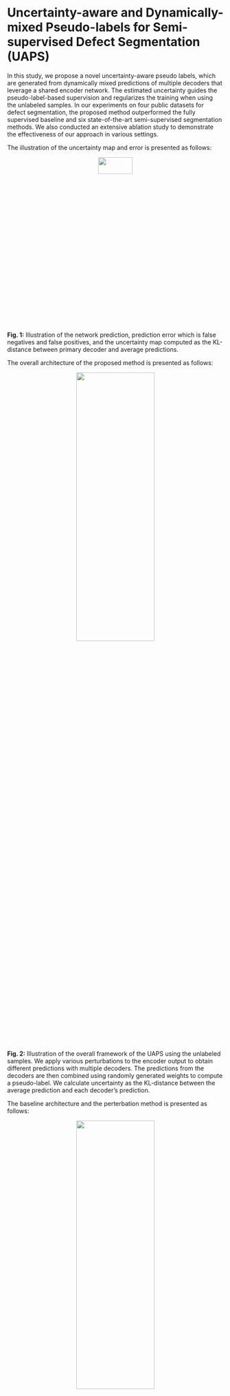 # Uncertainty-aware and Dynamically-mixed Pseudo-labels for Semi-supervised Defect Segmentation (UAPS)
In this study, we propose a novel uncertainty-aware pseudo labels, which are generated from dynamically mixed predictions of multiple decoders that leverage a shared encoder network. The estimated uncertainty guides the pseudo-label-based supervision and regularizes the training when using the unlabeled samples. In our experiments on four public datasets for defect segmentation, the proposed method outperformed the fully supervised baseline and six state-of-the-art semi-supervised segmentation methods. We also conducted an extensive ablation study to demonstrate the effectiveness of our approach in various settings.

The illustration of the uncertainty map and error is presented as follows:
<p align="center">
<img src="/fig_data/uncertainty.jpg" width="40%" height="10%">
</p>

**Fig. 1:** Illustration of the network prediction, prediction error which is false negatives and false positives, and the uncertainty map computed as the KL-distance between primary
decoder and average predictions.

The overall architecture of the proposed method is presented as follows:
<p align="center">
<img src="/fig_data/main-arch.jpg" width="60%" height="40%">
</p>

**Fig. 2:** Illustration of the overall framework of the UAPS using the unlabeled samples. We apply various perturbations to the encoder output to obtain different predictions with multiple decoders. The predictions from the decoders are then combined using randomly generated weights to compute a pseudo-label. We calculate uncertainty as the KL-distance between the average prediction and each decoder’s prediction.

The baseline architecture and the perterbation method is presented as follows:
<p align="center">
<img src="/fig_data/UNET-baseline.jpg" width="60%" height="40%">
</p>

**Fig. 3:** Illustration of baseline architecture adapted from U-Net with perturbation module. The encoder output remains unchanged at each block, while the type of perturbation changes to produce different versions of the outputs to be fed to the decoder networks.

# Full paper source:
You can read the details about the methods, implementation, and results from: (https://ieeexplore.ieee.org/document/9994033)

**Please cite ourwork as follows:**
```
@article{sime2023uncertainty-aware,
  title={Uncertainty-aware and dynamically-mixed pseudo-labels for semi-supervised defect segmentation},
  author={Sime, Dejene M and Wang, Guotai and Zeng, Zhi and Peng, Bei},
  journal={Computers in Industry},
  Volume 152,
  year={2023},
  publisher={Elsevier}
}
```

## Python >= 3.6
PyTorch >= 1.1.0
PyYAML, tqdm, tensorboardX
## Data Preparation
Download datasets. There are 4 datasets to download:
* NEU-SEG dataset from [NEU-seg](https://ieeexplore.ieee.org/document/8930292)
* DAGM dataset from [DAGM](https://www.kaggle.com/datasets/mhskjelvareid/dagm-2007-competition-dataset-optical-inspection)
* MT (Magnetic Tiles) dataset from [MTiles](https://www.kaggle.com/datasets/alex000kim/magnetic-tile-surface-defects)
* KoSDD2 (KolektorSDD2) dataset from [KoSDD2](https://www.vicos.si/resources/kolektorsdd2/)

Put downloaded data into the following directory structure:
* .../data/
    * NEU_data/ ... # raw data of NEU-Seg
    * DAGM_data/ ...# raw data of DAGM
    * MTiles_data/ ...# raw data of MTiles
    * KoSDD2_data/ ...# raw data of KoSDD2
## Code usage
The training files and settings for each compared network is presented in separate directory. Train each network and test from the presented directory.
To train the proposed **UAPS** method run the following after setting hyperparameters such as labeled-ratio, iteration-per-epoch, consistency ramp length, and consistency loss coefficients.
```bash
python UAPS_train.py
```

To test the performance of the proposed method, load the trained weights accordingly and run the following:
```bash
run UAPS_Testing.ipynb
```

Similarly, train the proposed method, **UAPS**, for the other datasets from the indicated directories after setting appropriate hyper-parametres.
## Some results and visualizations
Visualization of the segmetnation results on selected samples are presented as follows:
<p align="center">
<img src="/fig_data/neu-viz.jpg" width="60%" height="50%">
</p>

**Fig. 4:** Visualization of the segmentation results on the NEU-Seg dataset. The regions indicated by the dashed-red-box shows wrong prediction.

<p align="center">
<img src="/fig_data/mt-viz.jpg" width="60%" height="50%">
</p>

**Fig. 5:** Visualization of the segmentation results on the MTiles dataset.

## Ablation experiments
Results from different model settings are presented as follows:
<p align="center">
<img src="/fig_data/loss-effects.jpg" width="40%" height="20%">
</p>

**Fig. 6:** Effects of different loss combinations.

<p align="center">
<img src="/fig_data/effects_of_loss_coef.jpg" width="40%" height="20%">
</p>

**Fig. 7:** Effects of loss coefficents.

<p align="center">
<img src="/fig_data/dynamic-mixing.jpg" width="40%" height="20%">
</p>

**Fig. 8:** Proposed dynamic-mixing vs. Averaging to generate pseudo-labels.

<p align="center">
<img src="/fig_data/decoder-effect.jpg" width="40%" height="20%">
</p>

**Fig. 9:** Effects of number of auxuliary decoders on segmentation performance and inference time.

 
## Acknowledgment

This repo borrowed many implementations from [SSL4MIS](https://github.com/HiLab-git/SSL4MIS) and [simEps](https://github.com/djene-mengistu/simEps/tree/main)

## Contact
For any issue please contact me at djene.mengistu@gmail.com
